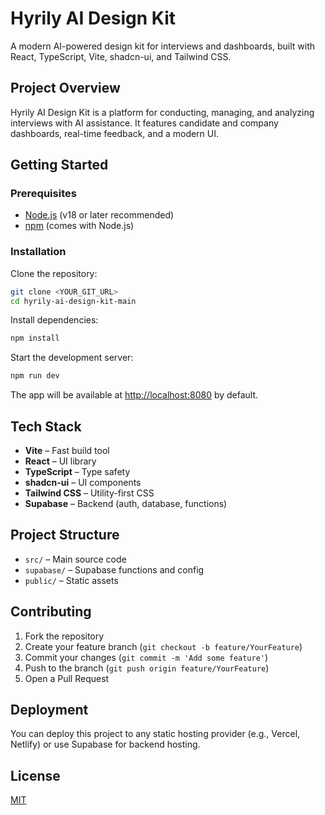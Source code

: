 # Hyrily AI Design Kit

A modern AI-powered design kit for interviews and dashboards, built with React, TypeScript, Vite, shadcn-ui, and Tailwind CSS.

## Project Overview

Hyrily AI Design Kit is a platform for conducting, managing, and analyzing interviews with AI assistance. It features candidate and company dashboards, real-time feedback, and a modern UI.

## Getting Started

### Prerequisites
- [Node.js](https://nodejs.org/) (v18 or later recommended)
- [npm](https://www.npmjs.com/) (comes with Node.js)

### Installation

Clone the repository:
```sh
git clone <YOUR_GIT_URL>
cd hyrily-ai-design-kit-main
```

Install dependencies:
```sh
npm install
```

Start the development server:
```sh
npm run dev
```

The app will be available at [http://localhost:8080](http://localhost:8080) by default.

## Tech Stack
- **Vite** – Fast build tool
- **React** – UI library
- **TypeScript** – Type safety
- **shadcn-ui** – UI components
- **Tailwind CSS** – Utility-first CSS
- **Supabase** – Backend (auth, database, functions)

## Project Structure
- `src/` – Main source code
- `supabase/` – Supabase functions and config
- `public/` – Static assets

## Contributing
1. Fork the repository
2. Create your feature branch (`git checkout -b feature/YourFeature`)
3. Commit your changes (`git commit -m 'Add some feature'`)
4. Push to the branch (`git push origin feature/YourFeature`)
5. Open a Pull Request

## Deployment
You can deploy this project to any static hosting provider (e.g., Vercel, Netlify) or use Supabase for backend hosting.

## License
[MIT](LICENSE)
